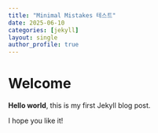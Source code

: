 ```yaml
---
title: "Minimal Mistakes 테스트"
date: 2025-06-10
categories: [jekyll]
layout: single
author_profile: true
---
```


# Welcome

**Hello world**, this is my first Jekyll blog post.

I hope you like it!

